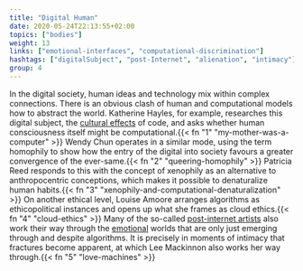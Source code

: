 ```yaml
---
title: "Digital Human"
date: 2020-05-24T22:13:55+02:00
topics: ["bodies"]
weight: 13
links: ["emotional-interfaces", "computational-discrimination"]
hashtags: ["digitalSubject", "post-Internet", "alienation", "intimacy"]
group: 4
---
```


In the digital society, human ideas and technology mix within complex connections. There is an obvious clash of human and computational models how to abstract the world. Katherine Hayles, for example, researches this digital subject, the [cultural effects](https://pdfs.semanticscholar.org/d009/646e46ae849d535272a5ad4d1a5a75caa514.pdf) of code, and asks whether human consciousness itself might be computational.{{< fn "1" "my-mother-was-a-computer" >}} Wendy Chun operates in a similar mode, using the term homophily to show how the entry of the digital into society favours a greater convergence of the ever-same.{{< fn "2" "queering-homophily" >}} Patricia Reed responds to this with the concept of xenophily as an alternative to anthropocentric conceptions, which makes it possible to denaturalize human habits.{{< fn "3" "xenophily-and-computational-denaturalization" >}} On another ethical level, Louise Amoore arranges algorithms as ethicopolitical instances and opens up what she frames as cloud ethics.{{< fn "4" "cloud-ethics" >}} Many of the so-called [post-internet artists](https://mdbk.de/en/exhibitions/link-in-bio-kunst-nach-den-sozialen-medien/) also work their way through the [emotional](http://algorithmicintimacies.xyz/) worlds that are only just emerging through and despite algorithms. It is precisely in moments of intimacy that fractures become apparent, at which Lee Mackinnon also works her way through.{{< fn "5" "love-machines" >}}
